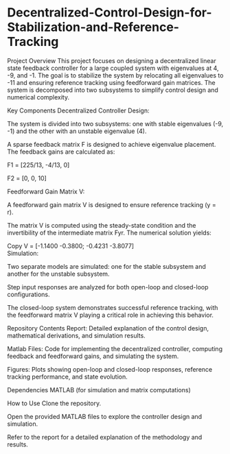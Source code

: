 # Decentralized-Control-Design-for-Stabilization-and-Reference-Tracking

Project Overview
This project focuses on designing a decentralized linear state feedback controller for a large coupled system with eigenvalues at 4, -9, and -1. The goal is to stabilize the system by relocating all eigenvalues to -11 and ensuring reference tracking using feedforward gain matrices. The system is decomposed into two subsystems to simplify control design and numerical complexity.

Key Components
Decentralized Controller Design:

The system is divided into two subsystems: one with stable eigenvalues (-9, -1) and the other with an unstable eigenvalue (4).

A sparse feedback matrix F is designed to achieve eigenvalue placement. The feedback gains are calculated as:

F1 = [225/13, -4/13, 0]

F2 = [0, 0, 10]

Feedforward Gain Matrix V:

A feedforward gain matrix V is designed to ensure reference tracking (y = r).

The matrix V is computed using the steady-state condition and the invertibility of the intermediate matrix Fyr. The numerical solution yields:

Copy
V = [-1.1400 -0.3800; -0.4231 -3.8077]  
Simulation:

Two separate models are simulated: one for the stable subsystem and another for the unstable subsystem.

Step input responses are analyzed for both open-loop and closed-loop configurations.

The closed-loop system demonstrates successful reference tracking, with the feedforward matrix V playing a critical role in achieving this behavior.

Repository Contents
Report: Detailed explanation of the control design, mathematical derivations, and simulation results.

Matlab Files: Code for implementing the decentralized controller, computing feedback and feedforward gains, and simulating the system.

Figures: Plots showing open-loop and closed-loop responses, reference tracking performance, and state evolution.

Dependencies
MATLAB (for simulation and matrix computations)

How to Use
Clone the repository.

Open the provided MATLAB files to explore the controller design and simulation.

Refer to the report for a detailed explanation of the methodology and results.


